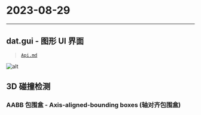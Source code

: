# 2023-08-29

---

## dat.gui - 图形 UI 界面

> [`Api.md`](https://github.com/dataarts/dat.gui/blob/master/API.md)

![alt](../assets/screenshot/screenshot_20230829141840.png)

## 3D 碰撞检测

### AABB 包围盒 - Axis-aligned-bounding boxes (轴对齐包围盒)
